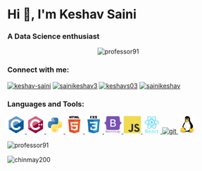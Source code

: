 # Hi 👋, I'm Keshav Saini
### A Data Science enthusiast

<!-- GitHub Stats -->
<p align="center"><img src="https://github-readme-stats.vercel.app/api?username=professor91&show_icons=true&locale=en" alt="professor91" /></p>


### Connect with me:
<p align="left">
<!-- LinkedIn -->
<a href="https://linkedin.com/in/keshav-saini" target="blank"><img align="center" src="https://raw.githubusercontent.com/rahuldkjain/github-profile-readme-generator/master/src/images/icons/Social/linked-in-alt.svg" alt="keshav-saini" height="30" width="40" /></a>
<!-- Twitter -->
<a href="https://twitter.com/sainikeshav3" target="blank"><img align="center" src="https://raw.githubusercontent.com/rahuldkjain/github-profile-readme-generator/master/src/images/icons/Social/twitter.svg" alt="sainikeshav3" height="30" width="40" /></a>
<!-- Instagram -->
<a href="https://instagram.com/keshavs03" target="blank"><img align="center" src="https://raw.githubusercontent.com/rahuldkjain/github-profile-readme-generator/master/src/images/icons/Social/instagram.svg" alt="keshavs03" height="30" width="40" /></a>
<!-- Hacker Rank -->
<a href="https://www.hackerrank.com/sainikeshav" target="blank"><img align="center" src="https://raw.githubusercontent.com/rahuldkjain/github-profile-readme-generator/master/src/images/icons/Social/hackerrank.svg" alt="sainikeshav" height="30" width="40" /></a>
</p>

### Languages and Tools:
<p align="left">
<!-- C -->
<a href="https://www.cprogramming.com/" target="_blank"> <img src="https://raw.githubusercontent.com/devicons/devicon/master/icons/c/c-original.svg" alt="c" width="40" height="40"/> </a>
<!-- C++ -->
<a href="https://www.w3schools.com/cpp/" target="_blank"> <img src="https://raw.githubusercontent.com/devicons/devicon/master/icons/cplusplus/cplusplus-original.svg" alt="cplusplus" width="40" height="40"/> </a>
<!-- Python -->
<a href="https://www.python.org" target="_blank"> <img src="https://raw.githubusercontent.com/devicons/devicon/master/icons/python/python-original.svg" alt="python" width="40" height="40"/> </a>
<!-- HTML -->
<a href="https://www.w3.org/html/" target="_blank" rel="noreferrer"> <img src="https://raw.githubusercontent.com/devicons/devicon/master/icons/html5/html5-original-wordmark.svg" alt="html5" width="40" height="40"/> </a> 
<!-- CSS -->
<a href="https://www.w3schools.com/css/" target="_blank" rel="noreferrer"> <img src="https://raw.githubusercontent.com/devicons/devicon/master/icons/css3/css3-original-wordmark.svg" alt="css3" width="40" height="40"/> </a>   
<!-- Bootstrap -->
<a href="https://getbootstrap.com" target="_blank"> <img src="https://raw.githubusercontent.com/devicons/devicon/master/icons/bootstrap/bootstrap-plain-wordmark.svg" alt="bootstrap" width="40" height="40"/> </a>
<!-- JavaScript -->
<a href="https://developer.mozilla.org/en-US/docs/Web/JavaScript" target="_blank" rel="noreferrer"> <img src="https://raw.githubusercontent.com/devicons/devicon/master/icons/javascript/javascript-original.svg" alt="javascript" width="40" height="40"/> </a>
<!-- React -->
<a href="https://reactjs.org/" target="_blank" rel="noreferrer"> <img src="https://raw.githubusercontent.com/devicons/devicon/master/icons/react/react-original-wordmark.svg" alt="react" width="40" height="40"/> </a>
<!-- Git -->
<a href="https://git-scm.com/" target="_blank"> <img src="https://www.vectorlogo.zone/logos/git-scm/git-scm-icon.svg" alt="git" width="40" height="40"/> </a>
<!-- LINUX -->
<a href="https://www.linux.org/" target="_blank"> <img src="https://raw.githubusercontent.com/devicons/devicon/master/icons/linux/linux-original.svg" alt="linux" width="40" height="40"/> </a>
  
<p><img align="center" src="https://github-readme-stats.vercel.app/api/top-langs?username=professor91&show_icons=true&locale=en&layout=compact" alt="professor91" /></p>

<p><img align="center" src="https://github-readme-streak-stats.herokuapp.com/?user=chinmay200&" alt="chinmay200" /></p>

<!---
sainikeshav/sainikeshav is a ✨ special ✨ repository because its `README.md` (this file) appears on your GitHub profile.
You can click the Preview link to take a look at your changes.
--->
